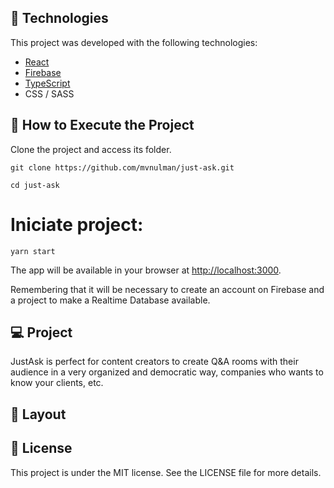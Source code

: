 ## **🧪 Technologies**

This project was developed with the following technologies:

- [React](https://reactjs.org/)
- [Firebase](https://firebase.google.com/)
- [TypeScript](https://www.typescriptlang.org/)
- CSS / SASS

## **🚀 How to Execute the Project**

Clone the project and access its folder.

`git clone https://github.com/mvnulman/just-ask.git`

`cd just-ask`

# Iniciate project:
`yarn start`

The app will be available in your browser at [http://localhost:3000](http://localhost:3000/).

Remembering that it will be necessary to create an account on Firebase and a project to make a Realtime Database available.

## **💻 Project**

JustAsk is perfect for content creators to create Q&A rooms with their audience in a very organized and democratic way, companies who wants to know your clients, etc.

## **🔖 Layout**

## **📝 License**

This project is under the MIT license. See the LICENSE file for more details.

